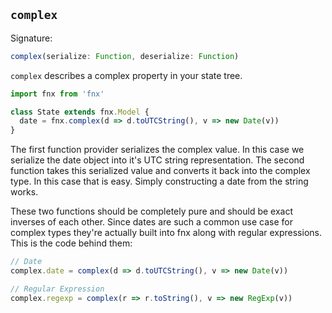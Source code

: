 ## `complex`

Signature:

```javascript
complex(serialize: Function, deserialize: Function)
```

`complex` describes a complex property in your state tree.

```javascript
import fnx from 'fnx'

class State extends fnx.Model {
  date = fnx.complex(d => d.toUTCString(), v => new Date(v))
}
```

The first function provider serializes the complex value. In this case we serialize the date object
into it's UTC string representation. The second function takes this serialized value and converts it
back into the complex type. In this case that is easy. Simply constructing a date from the string
works.

These two functions should be completely pure and should be exact inverses of each other. Since dates
are such a common use case for complex types they're actually built into fnx along with regular
expressions. This is the code behind them:

```javascript
// Date
complex.date = complex(d => d.toUTCString(), v => new Date(v))

// Regular Expression
complex.regexp = complex(r => r.toString(), v => new RegExp(v))
```
